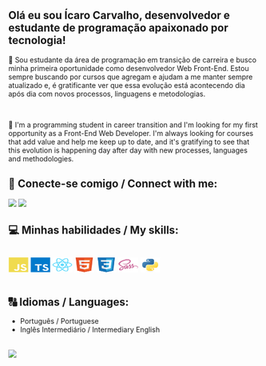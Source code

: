 ## Olá eu sou Ícaro Carvalho, desenvolvedor e estudante de programação apaixonado por tecnologia!

<div>
  <p>🔹 Sou estudante da área de programação em transição de carreira e busco minha primeira  oportunidade como desenvolvedor Web Front-End. Estou sempre buscando por cursos que agregam e ajudam a me manter sempre atualizado e, é gratificante ver que essa evolução está acontecendo dia após dia com novos processos, linguagens e metodologias. </p>
  <br>
  <p>🔹 I'm a programming student in career transition and I'm looking for my first opportunity as a Front-End Web Developer. I'm always looking for courses that add value and help me keep up to date, and it's gratifying to see that this evolution is happening day after day with new processes, languages ​​and methodologies.</p>
</div>

## 📲 Conecte-se comigo / Connect with me:
 
<div> 
  <a href = "mailto:icarovscarvalho@gmail.com"><img src="https://img.shields.io/badge/-Gmail-%23333?style=for-the-badge&logo=gmail&logoColor=white" target="_blank"></a>
  <a href="https://www.linkedin.com/in/icarovscarvalho/"><img src="https://img.shields.io/badge/-LinkedIn-%230077B5?style=for-the-badge&logo=linkedin&logoColor=white" target="_blank"></a> 
</div>

## 💻 Minhas habilidades / My skills:

<div style="display: inline_block"><br>
  <img align="center" alt="Rafa-Js" height="30" width="40" src="https://raw.githubusercontent.com/devicons/devicon/master/icons/javascript/javascript-plain.svg">
  <img align="center" alt="Rafa-Ts" height="30" width="40" src="https://raw.githubusercontent.com/devicons/devicon/master/icons/typescript/typescript-plain.svg">
  <img align="center" alt="Rafa-React" height="30" width="40" src="https://raw.githubusercontent.com/devicons/devicon/master/icons/react/react-original.svg">
  <img align="center" alt="Rafa-HTML" height="30" width="40" src="https://raw.githubusercontent.com/devicons/devicon/master/icons/html5/html5-original.svg">
  <img align="center" alt="Rafa-CSS" height="30" width="40" src="https://raw.githubusercontent.com/devicons/devicon/master/icons/css3/css3-original.svg">
  <img align="center" alt="Rafa-Csharp" height="30" width="40" src="https://raw.githubusercontent.com/devicons/devicon/master/icons/sass/sass-original.svg">
  <img align="center" alt="Rafa-Python" height="30" width="40" src="https://raw.githubusercontent.com/devicons/devicon/master/icons/python/python-original.svg">
</div>
<br>

## 🔠 Idiomas / Languages:
<div>
  <ul>
    <li>Português / Portuguese</li>
    <li>Inglês Intermediário / Intermediary English</li>
  </ul>
</div>

##
<a href="https://github.com/icarovscarvalho/convoychat">
  <img height=200 align="center" src="https://github-readme-stats.vercel.app/api/top-langs?username=icarovscarvalho&layout=compact&langs_count=8&card_width=320&theme=dracula" />
</a>
